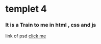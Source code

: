# templet 4
### It is a Train to me in html , css and js

<p >link of psd
    <a href="https://www.graphberry.com/item/sparkle-free-multipurpose-tweb-emplate"> 
    click me
    </a>
</p>
